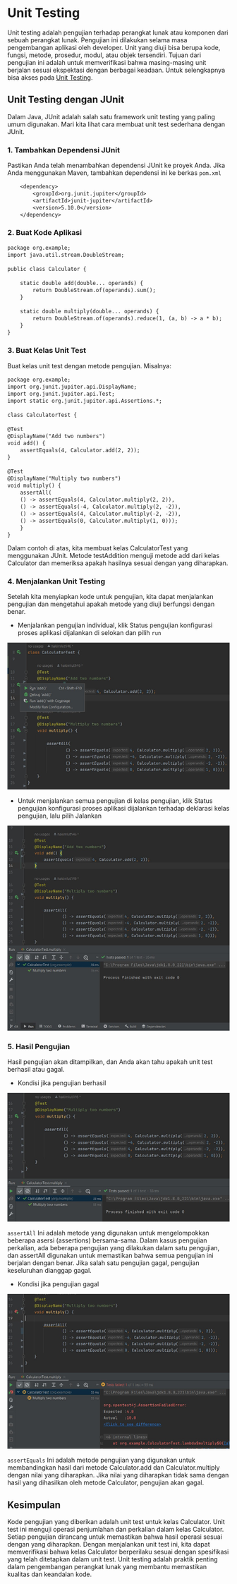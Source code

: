 # Unit Testing
Unit testing adalah pengujian terhadap perangkat lunak atau komponen dari sebuah perangkat lunak. Pengujian ini dilakukan selama masa pengembangan aplikasi oleh developer. Unit yang diuji bisa berupa kode, fungsi, metode, prosedur, modul, atau objek tersendiri. Tujuan dari pengujian ini adalah untuk memverifikasi bahwa masing-masing unit berjalan sesuai ekspektasi dengan berbagai keadaan. Untuk selengkapnya bisa akses pada [Unit Testing](https://stackoverflow.com/questions/652292/what-is-unit-testing-and-how-do-you-do-it).

## Unit Testing dengan JUnit
Dalam Java, JUnit adalah salah satu framework unit testing yang paling umum digunakan. Mari kita lihat cara membuat unit test sederhana dengan JUnit.

### 1. Tambahkan Dependensi JUnit

Pastikan Anda telah menambahkan dependensi JUnit ke proyek Anda. Jika Anda menggunakan Maven, tambahkan dependensi ini ke berkas `pom.xml`

        <dependency>
            <groupId>org.junit.jupiter</groupId>
            <artifactId>junit-jupiter</artifactId>
            <version>5.10.0</version>
        </dependency>


### 2. Buat Kode Aplikasi

    package org.example;
    import java.util.stream.DoubleStream;

    public class Calculator {

        static double add(double... operands) {
            return DoubleStream.of(operands).sum();
        }

        static double multiply(double... operands) {
            return DoubleStream.of(operands).reduce(1, (a, b) -> a * b);
        }
    }

### 3. Buat Kelas Unit Test
Buat kelas unit test dengan metode pengujian. Misalnya:

    package org.example;
    import org.junit.jupiter.api.DisplayName;
    import org.junit.jupiter.api.Test;
    import static org.junit.jupiter.api.Assertions.*;

    class CalculatorTest {

    @Test
    @DisplayName("Add two numbers")
    void add() {
        assertEquals(4, Calculator.add(2, 2));
    }
        
    @Test
    @DisplayName("Multiply two numbers")
    void multiply() {
        assertAll(
        () -> assertEquals(4, Calculator.multiply(2, 2)),
        () -> assertEquals(-4, Calculator.multiply(2, -2)),
        () -> assertEquals(4, Calculator.multiply(-2, -2)),
        () -> assertEquals(0, Calculator.multiply(1, 0)));
        }
    }


Dalam contoh di atas, kita membuat kelas CalculatorTest yang menggunakan JUnit. Metode testAddition menguji metode add dari kelas Calculator dan memeriksa apakah hasilnya sesuai dengan yang diharapkan.

### 4. Menjalankan Unit Testing
Setelah kita menyiapkan kode untuk pengujian, kita dapat menjalankan pengujian dan mengetahui apakah metode yang diuji berfungsi dengan benar.

- Menjalankan pengujian individual, klik Status pengujian konfigurasi proses aplikasi dijalankan di selokan dan pilih `run`

![run_add](img/img1.jpg)

- Untuk menjalankan semua pengujian di kelas pengujian, klik Status pengujian konfigurasi proses aplikasi dijalankan terhadap deklarasi kelas pengujian, lalu pilih Jalankan

![run_all](img/img2.jpg)


### 5. Hasil Pengujian
Hasil pengujian akan ditampilkan, dan Anda akan tahu apakah unit test berhasil atau gagal.

- Kondisi jika pengujian berhasil

![run_multiply_success](img/img3.jpg)

`assertAll` Ini adalah metode yang digunakan untuk mengelompokkan beberapa asersi (assertions) bersama-sama. Dalam kasus pengujian perkalian, ada beberapa pengujian yang dilakukan dalam satu pengujian, dan assertAll digunakan untuk memastikan bahwa semua pengujian ini berjalan dengan benar. Jika salah satu pengujian gagal, pengujian keseluruhan dianggap gagal.

- Kondisi jika pengujian gagal

![run_multiply_fail](img/img4.jpg)

`assertEquals` Ini adalah metode pengujian yang digunakan untuk membandingkan hasil dari metode Calculator.add dan Calculator.multiply dengan nilai yang diharapkan. Jika nilai yang diharapkan tidak sama dengan hasil yang dihasilkan oleh metode Calculator, pengujian akan gagal.

## Kesimpulan
Kode pengujian yang diberikan adalah unit test untuk kelas Calculator. Unit test ini menguji operasi penjumlahan dan perkalian dalam kelas Calculator. Setiap pengujian dirancang untuk memastikan bahwa hasil operasi sesuai dengan yang diharapkan. Dengan menjalankan unit test ini, kita dapat memverifikasi bahwa kelas Calculator berperilaku sesuai dengan spesifikasi yang telah ditetapkan dalam unit test. Unit testing adalah praktik penting dalam pengembangan perangkat lunak yang membantu memastikan kualitas dan keandalan kode.
